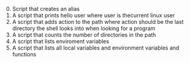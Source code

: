0. Script that creates an alias
1. A script that prints hello user where user is thecurrent linux user
2. A script that adds action to the path where action should be the last directory the shell looks into when looking for a program
 3. A script that counts the number of directories in the path
4. A script that lists enviroment variables
5. A script that lists all local variables and environment variables and functions

